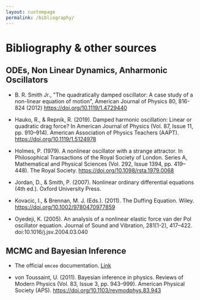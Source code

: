 ```yaml
---
layout: custompage
permalink: /bibliography/
---
```


# Bibliography & other sources

## ODEs, Non Linear Dynamics, Anharmonic Oscillators

- B. R. Smith Jr., "The quadratically damped oscillator: A case study of a non-linear equation of motion", American Journal of Physics 80, 816-824 (2012) https://doi.org/10.1119/1.4729440

- Hauko, R., & Repnik, R. (2019). Damped harmonic oscillation: Linear or quadratic drag force? In American Journal of Physics (Vol. 87, Issue 11, pp. 910–914). American Association of Physics Teachers (AAPT). https://doi.org/10.1119/1.5124978 

- Holmes, P. (1979). A nonlinear oscillator with a strange attractor. In Philosophical Transactions of the Royal Society of London. Series A, Mathematical and Physical Sciences (Vol. 292, Issue 1394, pp. 419–448). The Royal Society. https://doi.org/10.1098/rsta.1979.0068 

- Jordan, D., & Smith, P. (2007). Nonlinear ordinary differential equations (4th ed.). Oxford University Press.

- Kovacic, I., & Brennan, M. J. (Eds.). (2011). The Duffing Equation. Wiley. https://doi.org/10.1002/9780470977859

- Oyedeji, K. (2005). An analysis of a nonlinear elastic force van der Pol oscillator equation. Journal of Sound and Vibration, 281(1-2), 417–422. doi:10.1016/j.jsv.2004.03.040


## MCMC and Bayesian Inference

- The official `emcee` documentation. [Link](https://emcee.readthedocs.io/)

- von Toussaint, U. (2011). Bayesian inference in physics. Reviews of Modern Physics (Vol. 83, Issue 3, pp. 943–999). American Physical Society (APS). https://doi.org/10.1103/revmodphys.83.943
